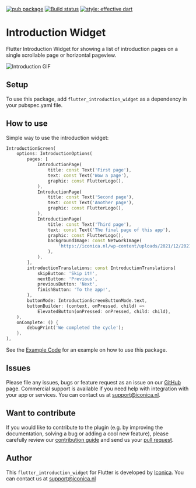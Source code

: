 [![pub package](https://img.shields.io/pub/v/flutter_introduction_widget.svg)](https://github.com/Iconica-Development) [![Build status](https://img.shields.io/github/workflow/status/Iconica-Development/flutter_introduction_widget/CI)](https://github.com/Iconica-Development/flutter_introduction_widget/actions/new) [![style: effective dart](https://img.shields.io/badge/style-effective_dart-40c4ff.svg)](https://github.com/tenhobi/effective_dart) 

# Introduction Widget
Flutter Introduction Widget for showing a list of introduction pages on a single scrollable page or horizontal pageview.

![Introduction GIF](flutter_introduction_widget.gif)

## Setup

To use this package, add `flutter_introduction_widget` as a dependency in your pubspec.yaml file.

## How to use

Simple way to use the introduction widget:
```dart
IntroductionScreen(
    options: IntroductionOptions(
        pages: [
            IntroductionPage(
                title: const Text('First page'),
                text: const Text('Wow a page'),
                graphic: const FlutterLogo(),
            ),
            IntroductionPage(
                title: const Text('Second page'),
                text: const Text('Another page'),
                graphic: const FlutterLogo(),
            ),
            IntroductionPage(
                title: const Text('Third page'),
                text: const Text('The final page of this app'),
                graphic: const FlutterLogo(),
                backgroundImage: const NetworkImage(
                    'https://iconica.nl/wp-content/uploads/2021/12/20210928-_CS17127-1-2048x1365.jpg',
                ),
            ),
        ],
        introductionTranslations: const IntroductionTranslations(
            skipButton: 'Skip it!',
            nextButton: 'Previous',
            previousButton: 'Next',
            finishButton: 'To the app!',
        ),
        buttonMode: IntroductionScreenButtonMode.text,
        buttonBuilder: (context, onPressed, child) =>
            ElevatedButton(onPressed: onPressed, child: child),
    ),
    onComplete: () {
        debugPrint('We completed the cycle');
    },
),
``` 

See the [Example Code](example/lib/main.dart) for an example on how to use this package.

## Issues

Please file any issues, bugs or feature request as an issue on our [GitHub](https://github.com/Iconica-Development/flutter_introduction_widget) page. Commercial support is available if you need help with integration with your app or services. You can contact us at [support@iconica.nl](mailto:support@iconica.nl).

## Want to contribute

If you would like to contribute to the plugin (e.g. by improving the documentation, solving a bug or adding a cool new feature), please carefully review our [contribution guide](./CONTRIBUTING.md) and send us your [pull request](https://github.com/Iconica-Development/flutter_introduction_widget/pulls).

## Author

This `flutter_introduction_widget` for Flutter is developed by [Iconica](https://iconica.nl). You can contact us at <support@iconica.nl>